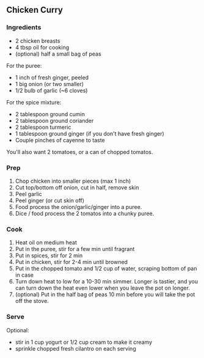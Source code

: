 ## Chicken Curry

### Ingredients 

* 2 chicken breasts
* 4 tbsp oil for cooking
* (optional) half a small bag of peas

For the puree:

* 1 inch of fresh ginger, peeled
* 1 big onion (or two smaller)
* 1/2 bulb of garlic (~6 cloves)

For the spice mixture:

* 2 tablespoon ground cumin
* 2 tablespoon ground coriander
* 2 tablespoon turmeric
* 1 tablespoon ground ginger (if you don't have fresh ginger)
* Couple pinches of cayenne to taste

You'll also want 2 tomatoes, or a can of chopped tomatos.
  
  
### Prep

1. Chop chicken into smaller pieces (max 1 inch)
2. Cut top/bottom off onion, cut in half, remove skin
3. Peel garlic
4. Peel ginger (or cut skin off)
5. Food process the onion/garlic/ginger into a puree.
6. Dice / food process the 2 tomatos into a chunky puree. 

### Cook

1. Heat oil on medium heat
2. Put in the puree, stir for a few min until fragrant
3. Put in spices, stir for 2 min
4. Put in chicken, stir for 2-4 min until browned 
5. Put in the chopped tomato and 1/2 cup of water, scraping bottom of pan in case
6. Turn down heat to low for a 10-30 min simmer. Longer is tastier, and you can turn down the heat even lower when you leave the pot on longer.
7. (optional) Put in the half bag of peas 10 min before you will take the pot off the stove.

### Serve

Optional: 

* stir in 1 cup yogurt or 1/2 cup cream to make it creamy
* sprinkle chopped fresh cilantro on each serving
  

